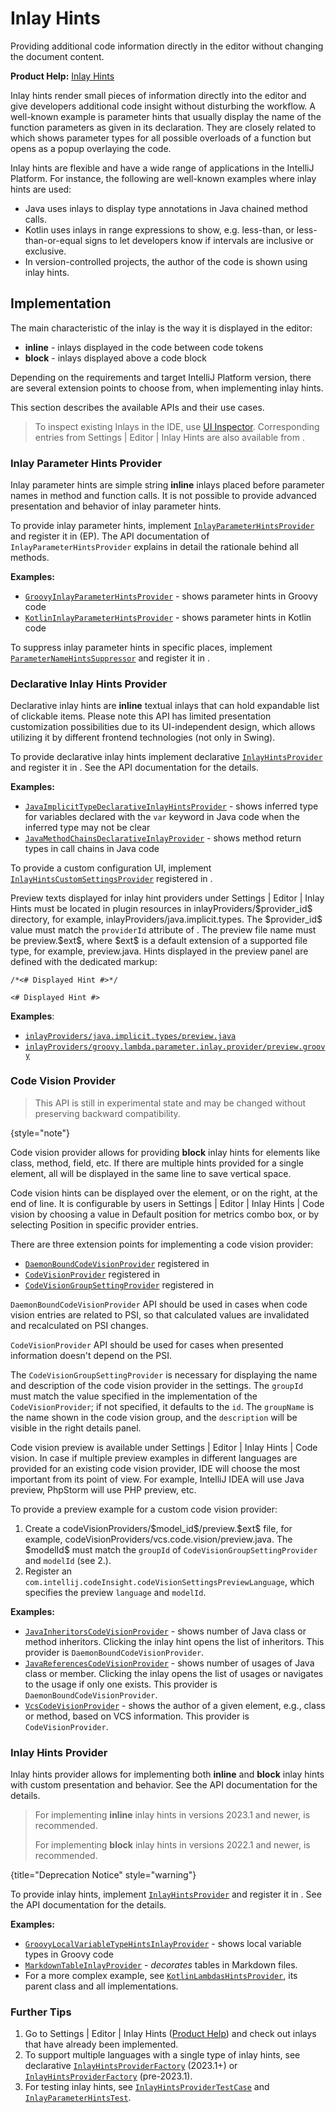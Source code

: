 <!-- Copyright 2000-2025 JetBrains s.r.o. and contributors. Use of this source code is governed by the Apache 2.0 license. -->

# Inlay Hints

<link-summary>Providing additional code information directly in the editor without changing the document content.</link-summary>

<tldr>

**Product Help:** [Inlay Hints](https://www.jetbrains.com/help/idea/inlay-hints.html)

</tldr>

Inlay hints render small pieces of information directly into the editor and give developers additional code insight without disturbing the workflow.
A well-known example is parameter hints that usually display the name of the function parameters as given in its declaration.
They are closely related to [](parameter_info.md) which shows parameter types for all possible overloads of a function but opens as a popup overlaying the code.

Inlay hints are flexible and have a wide range of applications in the IntelliJ Platform.
For instance, the following are well-known examples where inlay hints are used:

- Java uses inlays to display type annotations in Java chained method calls.
- Kotlin uses inlays in range expressions to show, e.g. less-than, or less-than-or-equal signs to let developers know if intervals are inclusive or exclusive.
- In version-controlled projects, the author of the code is shown using inlay hints.

## Implementation

The main characteristic of the inlay is the way it is displayed in the editor:
- **inline** - inlays displayed in the code between code tokens
- **block** - inlays displayed above a code block

Depending on the requirements and target IntelliJ Platform version, there are several extension points to choose from, when implementing inlay hints.

This section describes the available APIs and their use cases.

> To inspect existing Inlays in the IDE, use [UI Inspector](internal_ui_inspector.md#editor).
> Corresponding entries from <ui-path>Settings | Editor | Inlay Hints</ui-path> are also available from [](internal_ui_inspector.md#inspecting-settings).

### Inlay Parameter Hints Provider

Inlay parameter hints are simple string **inline** inlays placed before parameter names in method and function calls.
It is not possible to provide advanced presentation and behavior of inlay parameter hints.

To provide inlay parameter hints, implement
[`InlayParameterHintsProvider`](%gh-ic%/platform/lang-api/src/com/intellij/codeInsight/hints/InlayParameterHintsProvider.java)
and register it in <include from="snippets.topic" element-id="ep"><var name="ep" value="com.intellij.codeInsight.parameterNameHints"/></include> (EP).
The API documentation of `InlayParameterHintsProvider` explains in detail the rationale behind all methods.

**Examples:**
- [`GroovyInlayParameterHintsProvider`](%gh-ic%/plugins/groovy/src/org/jetbrains/plugins/groovy/codeInsight/hint/GroovyInlayParameterHintsProvider.kt) - shows parameter hints in Groovy code
- [`KotlinInlayParameterHintsProvider`](%gh-ic%/plugins/kotlin/idea/src/org/jetbrains/kotlin/idea/codeInsight/hints/KotlinInlayParameterHintsProvider.kt) - shows parameter hints in Kotlin code

To suppress inlay parameter hints in specific places, implement
[`ParameterNameHintsSuppressor`](%gh-ic%/platform/lang-api/src/com/intellij/codeInsight/hints/ParameterNameHintsSuppressor.kt)
and register it in <include from="snippets.topic" element-id="ep"><var name="ep" value="com.intellij.codeInsight.parameterNameHintsSuppressor"/></include>.

### Declarative Inlay Hints Provider
<primary-label ref="2023.1"/>

Declarative inlay hints are **inline** textual inlays that can hold expandable list of clickable items.
Please note this API has limited presentation customization possibilities due to its UI-independent design, which allows utilizing it by different frontend technologies (not only in Swing).

To provide declarative inlay hints implement declarative
[`InlayHintsProvider`](%gh-ic%/platform/lang-api/src/com/intellij/codeInsight/hints/declarative/InlayHintsProvider.kt)
and register it in <include from="snippets.topic" element-id="ep"><var name="ep" value="com.intellij.codeInsight.declarativeInlayProvider"/></include>.
See the API documentation for the details.

**Examples:**
- [`JavaImplicitTypeDeclarativeInlayHintsProvider`](%gh-ic%/java/java-impl/src/com/intellij/codeInsight/hints/JavaImplicitTypeDeclarativeInlayHintsProvider.kt) - shows inferred type for variables declared with the `var` keyword in Java code when the inferred type may not be clear
- [`JavaMethodChainsDeclarativeInlayProvider`](%gh-ic%/java/java-impl/src/com/intellij/codeInsight/hints/JavaMethodChainsDeclarativeInlayProvider.kt) - shows method return types in call chains in Java code

To provide a custom configuration UI, implement
[`InlayHintsCustomSettingsProvider`](%gh-ic%/platform/lang-api/src/com/intellij/codeInsight/hints/declarative/InlayHintsCustomSettingsProvider.kt)
registered in <include from="snippets.topic" element-id="ep"><var name="ep" value="com.intellij.codeInsight.declarativeInlayProviderCustomSettingsProvider"/></include>.

Preview texts displayed for inlay hint providers under <ui-path>Settings | Editor | Inlay Hints</ui-path> must be located in plugin resources in <path>inlayProviders/\$provider_id\$</path> directory, for example, <path>inlayProviders/java.implicit.types</path>.
The <path>\$provider_id\$</path> value must match the `providerId` attribute of <include from="snippets.topic" element-id="ep"><var name="ep" value="com.intellij.codeInsight.declarativeInlayProvider"/></include>.
The preview file name must be <path>preview.\$ext\$</path>, where <path>\$ext\$</path> is a default extension of a supported file type, for example, <path>preview.java</path>.
Hints displayed in the preview panel are defined with the dedicated markup:

<tabs>
<tab title="2023.2+">

```
/*<# Displayed Hint #>*/
```

</tab>
<tab title="Pre-2023.2">

```
<# Displayed Hint #>
```

</tab>
</tabs>

**Examples**:
- [`inlayProviders/java.implicit.types/preview.java`](%gh-ic%/java/java-impl/resources/inlayProviders/java.implicit.types/preview.java)
- [`inlayProviders/groovy.lambda.parameter.inlay.provider/preview.groovy`](%gh-ic%/plugins/groovy/resources/inlayProviders/groovy.lambda.parameter.inlay.provider/preview.groovy)

### Code Vision Provider
<primary-label ref="2022.1"/>

> This API is still in experimental state and may be changed without preserving backward compatibility.
>
{style="note"}

Code vision provider allows for providing **block** inlay hints for elements like class, method, field, etc.
If there are multiple hints provided for a single element, all will be displayed in the same line to save vertical space.

Code vision hints can be displayed over the element, or on the right, at the end of line.
It is configurable by users in <ui-path>Settings | Editor | Inlay Hints | Code vision</ui-path> by choosing a value in <control>Default position for metrics</control> combo box, or by selecting <control>Position</control> in specific provider entries.

There are three extension points for implementing a code vision provider:
- [`DaemonBoundCodeVisionProvider`](%gh-ic%/platform/lang-impl/src/com/intellij/codeInsight/hints/codeVision/DaemonBoundCodeVisionProvider.kt) registered
  in <include from="snippets.topic" element-id="ep"><var name="ep" value="com.intellij.codeInsight.daemonBoundCodeVisionProvider"/></include>
- [`CodeVisionProvider`](%gh-ic%/platform/lang-impl/src/com/intellij/codeInsight/codeVision/CodeVisionProvider.kt) registered
  in <include from="snippets.topic" element-id="ep"><var name="ep" value="com.intellij.codeInsight.codeVisionProvider"/></include>
- [`CodeVisionGroupSettingProvider`](%gh-ic%/platform/lang-impl/src/com/intellij/codeInsight/codeVision/settings/CodeVisionGroupSettingProvider.kt) registered
  in <include from="snippets.topic" element-id="ep"><var name="ep" value="com.intellij.config.codeVisionGroupSettingProvider"/></include>

`DaemonBoundCodeVisionProvider` API should be used in cases when code vision entries are related to PSI, so that calculated values are invalidated and recalculated on PSI changes.

`CodeVisionProvider` API should be used for cases when presented information doesn't depend on the PSI.

The `CodeVisionGroupSettingProvider` is necessary for displaying the name and description of the code vision provider in the settings.
The `groupId` must match the value specified in the implementation of the `CodeVisionProvider`; if not specified, it defaults to the `id`.
The `groupName` is the name shown in the code vision group, and the `description` will be visible in the right details panel.

Code vision preview is available under <ui-path>Settings | Editor | Inlay Hints | Code vision</ui-path>.
In case if multiple preview examples in different languages are provided for an existing code vision provider, IDE will choose the most important from its point of view.
For example, IntelliJ IDEA will use Java preview, PhpStorm will use PHP preview, etc.

To provide a preview example for a custom code vision provider:
1. Create a <path>codeVisionProviders/\$model_id\$/preview.\$ext\$</path> file, for example, <path>codeVisionProviders/vcs.code.vision/preview.java</path>.
   The <path>\$modelId\$</path> must match the `groupId` of `CodeVisionGroupSettingProvider` and `modelId` (see 2.).
2. Register an `com.intellij.codeInsight.codeVisionSettingsPreviewLanguage`, which specifies the preview `language` and `modelId`.

**Examples:**
- [`JavaInheritorsCodeVisionProvider`](%gh-ic%/java/java-impl/src/com/intellij/codeInsight/daemon/impl/JavaInheritorsCodeVisionProvider.kt) - shows number of Java class or method inheritors. Clicking the inlay hint opens the list of inheritors. This provider is `DaemonBoundCodeVisionProvider`.
- [`JavaReferencesCodeVisionProvider`](%gh-ic%/java/java-impl/src/com/intellij/codeInsight/daemon/impl/JavaReferencesCodeVisionProvider.kt) - shows number of usages of Java class or member. Clicking the inlay opens the list of usages or navigates to the usage if only one exists. This provider is `DaemonBoundCodeVisionProvider`.
- [`VcsCodeVisionProvider`](%gh-ic%/platform/vcs-impl/lang/src/com/intellij/codeInsight/hints/VcsCodeVisionProvider.kt) - shows the author of a given element, e.g., class or method, based on VCS information. This provider is `CodeVisionProvider`.

### Inlay Hints Provider

Inlay hints provider allows for implementing both **inline** and **block** inlay hints with custom presentation and behavior.
See the API documentation for the details.

> For implementing **inline** inlay hints in versions 2023.1 and newer, [](#declarative-inlay-hints-provider) is recommended.
>
> For implementing **block** inlay hints in versions 2022.1 and newer, [](#code-vision-provider) is recommended.
>
{title="Deprecation Notice" style="warning"}

To provide inlay hints, implement
[`InlayHintsProvider`](%gh-ic%/platform/lang-api/src/com/intellij/codeInsight/hints/InlayHintsProvider.kt)
and register it in <include from="snippets.topic" element-id="ep"><var name="ep" value="com.intellij.codeInsight.inlayProvider"/></include>.
See the API documentation for the details.

**Examples:**
- [`GroovyLocalVariableTypeHintsInlayProvider`](%gh-ic%/plugins/groovy/src/org/jetbrains/plugins/groovy/codeInsight/hint/types/GroovyLocalVariableTypeHintsInlayProvider.kt) - shows local variable types in Groovy code
- [`MarkdownTableInlayProvider`](%gh-ic%/plugins/markdown/core/src/org/intellij/plugins/markdown/editor/tables/ui/MarkdownTableInlayProvider.kt) - _decorates_ tables in Markdown files.
- For a more complex example, see
  [`KotlinLambdasHintsProvider`](%gh-ic%/plugins/kotlin/idea/src/org/jetbrains/kotlin/idea/codeInsight/hints/KotlinLambdasHintsProvider.kt),
  its parent class and all implementations.

### Further Tips

1. Go to
   <ui-path>Settings | Editor | Inlay Hints</ui-path> ([Product Help](https://www.jetbrains.com/help/idea/inlay-hints.html)) and check out inlays that have already been implemented.
2. To support multiple languages with a single type of inlay hints, see declarative
   [`InlayHintsProviderFactory`](%gh-ic%/platform/lang-api/src/com/intellij/codeInsight/hints/declarative/InlayHintsProviderFactory.kt) (2023.1+)
   or
   [`InlayHintsProviderFactory`](%gh-ic%/platform/lang-api/src/com/intellij/codeInsight/hints/InlayHintsProviderFactory.kt) (pre-2023.1).
3. For testing inlay hints, see
   [`InlayHintsProviderTestCase`](%gh-ic%/platform/testFramework/src/com/intellij/testFramework/utils/inlays/InlayHintsProviderTestCase.kt)
   and [`InlayParameterHintsTest`](%gh-ic%/platform/testFramework/src/com/intellij/testFramework/utils/inlays/InlayParameterHintsTest.kt).
